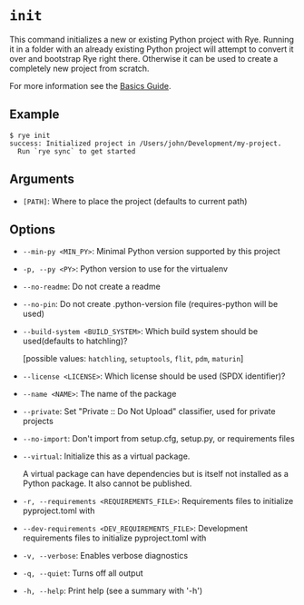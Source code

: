 # `init`

This command initializes a new or existing Python project with Rye.  Running it in
a folder with an already existing Python project will attempt to convert it over
and bootstrap Rye right there.  Otherwise it can be used to create a completely new
project from scratch.

For more information see the [Basics Guide](../basics.md).

## Example

```
$ rye init
success: Initialized project in /Users/john/Development/my-project.
  Run `rye sync` to get started
```

## Arguments

* `[PATH]`: Where to place the project (defaults to current path)

## Options

* `--min-py <MIN_PY>`: Minimal Python version supported by this project

* `-p, --py <PY>`: Python version to use for the virtualenv

* `--no-readme`: Do not create a readme

* `--no-pin`: Do not create .python-version file (requires-python will be used)

* `--build-system <BUILD_SYSTEM>`: Which build system should be used(defaults to hatchling)?

    [possible values: `hatchling`, `setuptools`, `flit`, `pdm`, `maturin`]

* `--license <LICENSE>`: Which license should be used (SPDX identifier)?

* `--name <NAME>`: The name of the package

* `--private`: Set "Private :: Do Not Upload" classifier, used for private projects

* `--no-import`: Don't import from setup.cfg, setup.py, or requirements files

* `--virtual`: Initialize this as a virtual package.

    A virtual package can have dependencies but is itself not installed as a Python package.  It also cannot be published.

* `-r, --requirements <REQUIREMENTS_FILE>`: Requirements files to initialize pyproject.toml with

* `--dev-requirements <DEV_REQUIREMENTS_FILE>`: Development requirements files to initialize pyproject.toml with

* `-v, --verbose`: Enables verbose diagnostics

* `-q, --quiet`: Turns off all output

* `-h, --help`: Print help (see a summary with '-h')
